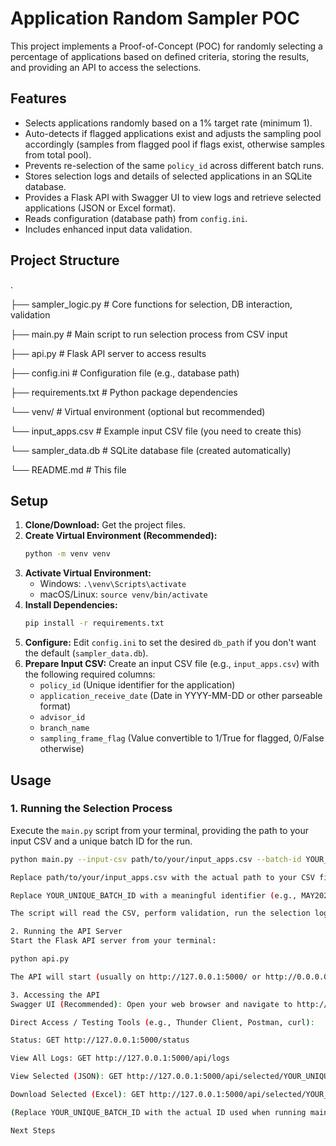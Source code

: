 # Application Random Sampler POC

This project implements a Proof-of-Concept (POC) for randomly selecting a percentage of applications based on defined criteria, storing the results, and providing an API to access the selections.

## Features

* Selects applications randomly based on a 1% target rate (minimum 1).
* Auto-detects if flagged applications exist and adjusts the sampling pool accordingly (samples from flagged pool if flags exist, otherwise samples from total pool).
* Prevents re-selection of the same `policy_id` across different batch runs.
* Stores selection logs and details of selected applications in an SQLite database.
* Provides a Flask API with Swagger UI to view logs and retrieve selected applications (JSON or Excel format).
* Reads configuration (database path) from `config.ini`.
* Includes enhanced input data validation.

## Project Structure


.

├── sampler_logic.py     # Core functions for selection, DB interaction, validation

├── main.py              # Main script to run selection process from CSV input

├── api.py               # Flask API server to access results

├── config.ini           # Configuration file (e.g., database path)

├── requirements.txt     # Python package dependencies

└── venv/                # Virtual environment (optional but recommended)

└── input_apps.csv       # Example input CSV file (you need to create this)

└── sampler_data.db      # SQLite database file (created automatically)

└── README.md            # This file


## Setup

1.  **Clone/Download:** Get the project files.
2.  **Create Virtual Environment (Recommended):**
    ```bash
    python -m venv venv
    ```
3.  **Activate Virtual Environment:**
    * Windows: `.\venv\Scripts\activate`
    * macOS/Linux: `source venv/bin/activate`
4.  **Install Dependencies:**
    ```bash
    pip install -r requirements.txt
    ```
5.  **Configure:** Edit `config.ini` to set the desired `db_path` if you don't want the default (`sampler_data.db`).
6.  **Prepare Input CSV:** Create an input CSV file (e.g., `input_apps.csv`) with the following required columns:
    * `policy_id` (Unique identifier for the application)
    * `application_receive_date` (Date in YYYY-MM-DD or other parseable format)
    * `advisor_id`
    * `branch_name`
    * `sampling_frame_flag` (Value convertible to 1/True for flagged, 0/False otherwise)

## Usage

### 1. Running the Selection Process

Execute the `main.py` script from your terminal, providing the path to your input CSV and a unique batch ID for the run.

```bash
python main.py --input-csv path/to/your/input_apps.csv --batch-id YOUR_UNIQUE_BATCH_ID

Replace path/to/your/input_apps.csv with the actual path to your CSV file.

Replace YOUR_UNIQUE_BATCH_ID with a meaningful identifier (e.g., MAY2025_RUN1).

The script will read the CSV, perform validation, run the selection logic (checking for previous selections in the DB specified in config.ini), and store results in the database. Check the console output for logs and status.

2. Running the API Server
Start the Flask API server from your terminal:

python api.py

The API will start (usually on http://127.0.0.1:5000/ or http://0.0.0.0:5000/). It reads the db_path from config.ini.

3. Accessing the API
Swagger UI (Recommended): Open your web browser and navigate to http://127.0.0.1:5000/apidocs/. This provides an interactive interface to test the API endpoints.

Direct Access / Testing Tools (e.g., Thunder Client, Postman, curl):

Status: GET http://127.0.0.1:5000/status

View All Logs: GET http://127.0.0.1:5000/api/logs

View Selected (JSON): GET http://127.0.0.1:5000/api/selected/YOUR_UNIQUE_BATCH_ID/json

Download Selected (Excel): GET http://127.0.0.1:5000/api/selected/YOUR_UNIQUE_BATCH_ID/excel (This will trigger a file download)

(Replace YOUR_UNIQUE_BATCH_ID with the actual ID used when running main.py)

Next Steps
